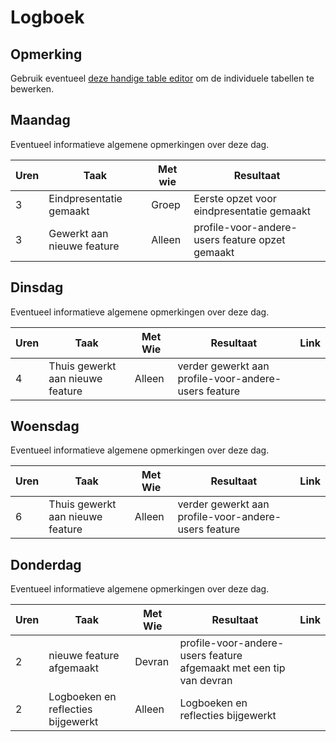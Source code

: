 # Logboek

## Opmerking
Gebruik eventueel [deze handige table editor](https://www.tablesgenerator.com/markdown_tables) om de individuele tabellen te bewerken.

## Maandag
Eventueel informatieve algemene opmerkingen over deze dag.

| Uren | Taak | Met wie | Resultaat |
|------|----------------------------|---------|-------------------------------------------------|
| 3 | Eindpresentatie gemaakt | Groep | Eerste opzet voor eindpresentatie gemaakt |
| 3 | Gewerkt aan nieuwe feature | Alleen | profile-voor-andere-users feature opzet gemaakt |


## Dinsdag
Eventueel informatieve algemene opmerkingen over deze dag.

| Uren | Taak | Met Wie | Resultaat | Link |
|------|------|---------|-----------|------|
| 4 | Thuis gewerkt aan nieuwe feature | Alleen | verder gewerkt aan profile-voor-andere-users feature  |


## Woensdag
Eventueel informatieve algemene opmerkingen over deze dag.

| Uren | Taak | Met Wie | Resultaat | Link |
|------|------|---------|-----------|------|
| 6 | Thuis gewerkt aan nieuwe feature | Alleen | verder gewerkt aan profile-voor-andere-users feature  |


## Donderdag
Eventueel informatieve algemene opmerkingen over deze dag.

| Uren | Taak | Met Wie | Resultaat | Link |
|------|------|---------|-----------|------|
| 2 | nieuwe feature afgemaakt | Devran | profile-voor-andere-users feature afgemaakt met een tip van devran  |
| 2 | Logboeken en reflecties bijgewerkt | Alleen | Logboeken en reflecties bijgewerkt |
